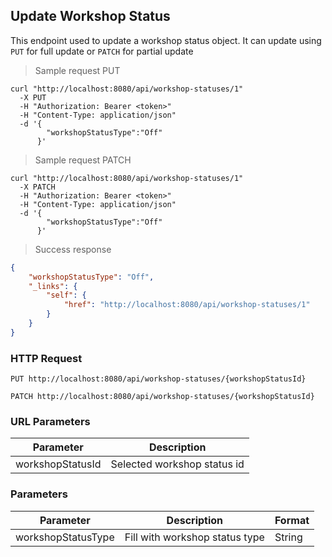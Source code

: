 ## Update Workshop Status

This endpoint used to update a workshop status object. It can update using <code>PUT</code> for full update or <code>PATCH</code> for partial update

> Sample request PUT

```shell
curl "http://localhost:8080/api/workshop-statuses/1"
  -X PUT
  -H "Authorization: Bearer <token>"
  -H "Content-Type: application/json"
  -d '{
        "workshopStatusType":"Off"
      }'
```

> Sample request PATCH

```shell
curl "http://localhost:8080/api/workshop-statuses/1"
  -X PATCH
  -H "Authorization: Bearer <token>"
  -H "Content-Type: application/json"
  -d '{
        "workshopStatusType":"Off"
      }'
```

> Success response

```json
{
    "workshopStatusType": "Off",
    "_links": {
        "self": {
            "href": "http://localhost:8080/api/workshop-statuses/1"
        }
    }
}
```

### HTTP Request

`PUT http://localhost:8080/api/workshop-statuses/{workshopStatusId}`

`PATCH http://localhost:8080/api/workshop-statuses/{workshopStatusId}`

### URL Parameters

Parameter | Description
--------- | -----------
workshopStatusId | Selected workshop status id

### Parameters

Parameter | Description | Format 
--------- | ----------- | ------ 
workshopStatusType | Fill with workshop status type | String